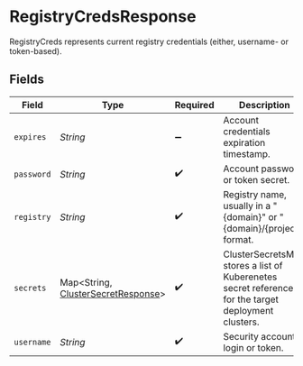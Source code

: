 # RegistryCredsResponse

RegistryCreds represents current registry credentials (either, username- or token-based).


## Fields

| Field                                                                                                | Type                                                                                                 | Required                                                                                             | Description                                                                                          | Example                                                                                              |
| ---------------------------------------------------------------------------------------------------- | ---------------------------------------------------------------------------------------------------- | ---------------------------------------------------------------------------------------------------- | ---------------------------------------------------------------------------------------------------- | ---------------------------------------------------------------------------------------------------- |
| `expires`                                                                                            | *String*                                                                                             | :heavy_minus_sign:                                                                                   | Account credentials expiration timestamp.                                                            | 2020-06-22T09:37:23.523Z                                                                             |
| `password`                                                                                           | *String*                                                                                             | :heavy_check_mark:                                                                                   | Account password or token secret.                                                                    |                                                                                                      |
| `registry`                                                                                           | *String*                                                                                             | :heavy_check_mark:                                                                                   | Registry name, usually in a "{domain}" or "{domain}/{project}" format.                               |                                                                                                      |
| `secrets`                                                                                            | Map<String, [ClusterSecretResponse](../../models/shared/ClusterSecretResponse.md)>                   | :heavy_check_mark:                                                                                   | ClusterSecretsMap stores a list of Kuberenetes secret references for the target deployment clusters. |                                                                                                      |
| `username`                                                                                           | *String*                                                                                             | :heavy_check_mark:                                                                                   | Security account login or token.                                                                     |                                                                                                      |